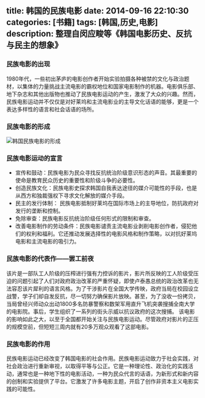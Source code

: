 title: 韩国的民族电影
date: 2014-09-16 22:10:30
categories: [书籍]
tags: [韩国,历史,电影]
description: 整理自闵应畯等《韩国电影历史、反抗与民主的想象》
---
### 民族电影的出现
1980年代，一些初出茅庐的电影创作者开始实验拍摄各种被禁的文化与政治题材，以集体的力量挑战主流电影的霸权地位和国家电影制作的机器。电影俱乐部、地下杂志和其他出版物也推动了民族电影运动的产生，激发了大众的兴趣。然而，民族电影运动并不仅仅是对好莱坞和主流电影业的主导文化话语的能够，更是一个表达多样性的语言和社会话语的场所。
<!--more-->
### 民族电影的形成
![韩国民族电影的形成](http://luckypeng.qiniudn.com/韩国民族电影.png)

### 民族电影运动的宣言
- 宣传和鼓动：民族电影为民众寻找反抗统治阶级意识形态的声音。其最重要的使命是教育民众历史的重要性和阶级斗争的必要性。
- 创造民族文化：民族电影史探求韩国自我表达途径的媒介可能性的手段，也是从西方和独裁强权下寻求文化解放的媒介手段。
- 民主的发行体制： 民族电影抵制好莱坞在国际市场上的主导地位，防抗政府对发行的垄断和控制。
- 免除审查：民族电影反抗统治阶级任何形式的限制和审查。
- 改善电影制作的劳动条件：民族电影谴责主流电影业剥削电影创作者，侵犯他们的权利和福利。它还推动发展选择性的电影风格和制作策略，以对抗好莱坞电影和主流电影的吸引力。

### 民族电影的代表作——罢工前夜
该片是一部队工人阶级的压榨进行强有力控诉的影片，影片所反映的工人阶级受压迫的问题引起了人们对政府政治改革的严重怀疑，即使卢泰愚总统的政治改革也无法容忍该片犀利的语言风格。为了干涉影片在全国大学传映，政府当局在校园设立战警，学子们却自发反抗，尽一切努力确保影片放映。甚至，为了没收一份拷贝，当局曾经兴师动众出动1800多名防暴警察和数架军用直升飞机突袭搜捕全南大学的电影院。事后，学生组织了一系列的街头示威以抗议政府的这次搜捕。
该电影的影响如此之大，以至于全国都开始关注与民族电影运动。尽管政府对影片的正压的规模空前，但短短三周内就有20多万观众观看了这部电影。

### 民族电影的作用
民族电影运动已经改变了韩国电影的社会作用。民族电影运动致力于社会实践，对社会政治进行重新审视，以取得平等与公正。它是一种理论性、政治化的实践活动，通常也是一种地下性的电影活动，一种为民众代言的话语，为新形式和新内容的创制和实验提供了平台。它激发了许多电影主题，开启了创作非资本主义电影实践的可能性。

